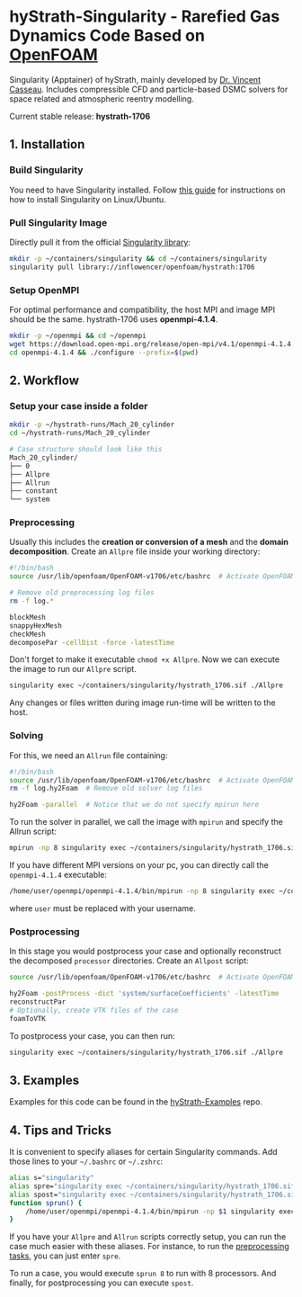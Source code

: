 # hyStrath-Singularity - Rarefied Gas Dynamics Code Based on [OpenFOAM](openfoam.com)

Singularity (Apptainer) of hyStrath, mainly developed by [Dr. Vincent Casseau](https://hystrath.github.io/). Includes
compressible CFD and particle-based DSMC solvers for space related and atmospheric reentry modelling.

Current stable release: **hystrath-1706**

## 1. Installation

### Build Singularity

You need to have Singularity installed. Follow [this guide](install_Singularity.md) for instructions on how to install
Singularity on Linux/Ubuntu.

### Pull Singularity Image

Directly pull it from the official [Singularity library](https://cloud.sylabs.io/library/inflowencer/openfoam/hystrath):

```sh
mkdir -p ~/containers/singularity && cd ~/containers/singularity
singularity pull library://inflowencer/openfoam/hystrath:1706
```

### Setup OpenMPI

For optimal performance and compatibility, the host MPI and image MPI should be the same. hystrath-1706 uses 
**openmpi-4.1.4**.

```sh
mkdir -p ~/openmpi && cd ~/openmpi
wget https://download.open-mpi.org/release/open-mpi/v4.1/openmpi-4.1.4.tar.gz && tar -xzf openmpi-4.1.4.tar.gz
cd openmpi-4.1.4 && ./configure --prefix=$(pwd)
```

## 2. Workflow

### Setup your case inside a folder

```sh
mkdir -p ~/hystrath-runs/Mach_20_cylinder
cd ~/hystrath-runs/Mach_20_cylinder

# Case structure should look like this
Mach_20_cylinder/
├── 0
├── Allpre
├── Allrun
├── constant
└── system
```

### Preprocessing

Usually this includes the **creation or conversion of a mesh** and the **domain decomposition**.
Create an `Allpre` file inside your working directory:

```sh
#!/bin/bash
source /usr/lib/openfoam/OpenFOAM-v1706/etc/bashrc  # Activate OpenFOAM

# Remove old preprocessing log files
rm -f log.*

blockMesh
snappyHexMesh
checkMesh
decomposePar -cellDist -force -latestTime
```

Don't forget to make it executable `chmod +x Allpre`. Now we can execute the image to run our `Allpre` script.

```sh
singularity exec ~/containers/singularity/hystrath_1706.sif ./Allpre
```

Any changes or files written during image run-time will be written to the host.

### Solving

For this, we need an `Allrun` file containing:

```sh
#!/bin/bash
source /usr/lib/openfoam/OpenFOAM-v1706/etc/bashrc  # Activate OpenFOAM
rm -f log.hy2Foam  # Remove old solver log files

hy2Foam -parallel  # Notice that we do not specify mpirun here
```

To run the solver in parallel, we call the image with `mpirun` and specify the Allrun script:

```sh
mpirun -np 8 singularity exec ~/containers/singularity/hystrath_1706.sif ./Allrun
```

If you have different MPI versions on your pc, you can directly call the `openmpi-4.1.4` executable:

```sh
/home/user/openmpi/openmpi-4.1.4/bin/mpirun -np 8 singularity exec ~/containers/singularity/hystrath_1706.sif ./Allrun
```

where `user` must be replaced with your username.

### Postprocessing

In this stage you would postprocess your case and optionally reconstruct the decomposed `processor` directories.
Create an `Allpost` script:

```sh
source /usr/lib/openfoam/OpenFOAM-v1706/etc/bashrc  # Activate OpenFOAM

hy2Foam -postProcess -dict 'system/surfaceCoefficients' -latestTime
reconstructPar
# Optionally, create VTK files of the case 
foamToVTK
```

To postprocess your case, you can then run:

```sh
singularity exec ~/containers/singularity/hystrath_1706.sif ./Allpre
```

## 3. Examples

Examples for this code can be found in the [hyStrath-Examples](https://github.com/inflowencer/hyStrath-Examples) repo.

## 4. Tips and Tricks

It is convenient to specify aliases for certain Singularity commands. Add those lines to your `~/.bashrc` or `~/.zshrc`:

```sh
alias s="singularity"
alias spre="singularity exec ~/containers/singularity/hystrath_1706.sif ./Allpre"
alias spost="singularity exec ~/containers/singularity/hystrath_1706.sif ./Allpost"
function sprun() { 
    /home/user/openmpi/openmpi-4.1.4/bin/mpirun -np $1 singularity exec ~/containers/singularity/hystrath_1706.sif ./Allrun
}
```

If you have your `Allpre` and `Allrun` scripts correctly setup, you can run the case much easier with these aliases.
For instance, to run the [preprocessing tasks](#run-the-preprocessing-tasks), you can just enter `spre`.

To run a case, you would execute `sprun 8` to run with 8 processors. And finally, for postprocessing you can execute
`spost`.